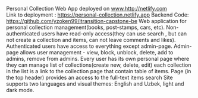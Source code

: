 Personal Collection Web App deployed on www.http://netlify.com
<br/>
Link to  deployment : https://personal-collection.netlify.app
Backend Code: https://github.com/yzoken99/itransition-capstone-be
Web application for personal collection management(books, post-stamps, cars, etc).
Non-authenticated users have read-only access(they can use search , but can not create a collection and items, can not leave comments and likes).
Authenticated users have access to everything except admin-page.
Admin-page allows user management - view, block, unblock, delete, add to admins, remove from admins.
Every user has its own personal page where they can manage list of collections(create
new, delete, edit) each collection in the list is a link to the collection page that contain table of items.
Page (in the top header) provides an access to the full-text items search
Site supports two languages and visual themes: English and Uzbek, light and dark mode.
